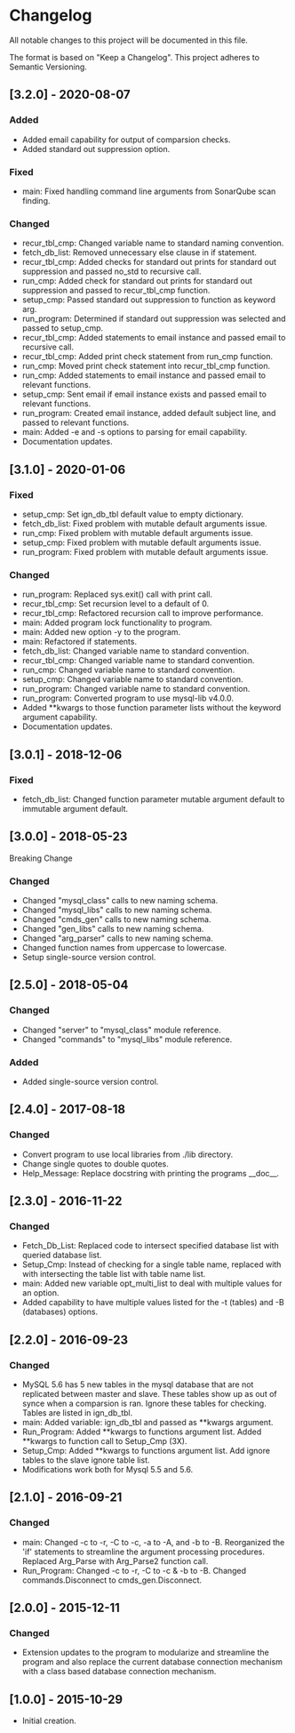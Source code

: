 # Changelog
All notable changes to this project will be documented in this file.

The format is based on "Keep a Changelog".  This project adheres to Semantic Versioning.


## [3.2.0] - 2020-08-07
### Added
- Added email capability for output of comparsion checks.
- Added standard out suppression option.

### Fixed
- main:  Fixed handling command line arguments from SonarQube scan finding.

### Changed
- recur_tbl_cmp:  Changed variable name to standard naming convention.
- fetch_db_list:  Removed unnecessary else clause in if statement.
- recur_tbl_cmp:  Added checks for standard out prints for standard out suppression and passed no_std to recursive call.
- run_cmp:  Added check for standard out prints for standard out suppression and passed to recur_tbl_cmp function.
- setup_cmp:  Passed standard out suppression to function as keyword arg.
- run_program:  Determined if standard out suppression was selected and passed to setup_cmp.
- recur_tbl_cmp:  Added statements to email instance and passed email to recursive call.
- recur_tbl_cmp:  Added print check statement from run_cmp function.
- run_cmp:  Moved print check statement into recur_tbl_cmp function.
- run_cmp:  Added statements to email instance and passed email to relevant functions.
- setup_cmp:  Sent email if email instance exists and passed email to relevant functions.
- run_program:  Created email instance, added default subject line, and passed to relevant functions.
- main:  Added -e and -s options to parsing for email capability.
- Documentation updates.


## [3.1.0] - 2020-01-06
### Fixed
- setup_cmp:  Set ign_db_tbl default value to empty dictionary.
- fetch_db_list:  Fixed problem with mutable default arguments issue.
- run_cmp:  Fixed problem with mutable default arguments issue.
- setup_cmp:  Fixed problem with mutable default arguments issue.
- run_program:  Fixed problem with mutable default arguments issue.

### Changed
- run_program:  Replaced sys.exit() call with print call.
- recur_tbl_cmp: Set recursion level to a default of 0.
- recur_tbl_cmp: Refactored recursion call to improve performance.
- main:  Added program lock functionality to program.
- main:  Added new option -y to the program.
- main:  Refactored if statements.
- fetch_db_list:  Changed variable name to standard convention.
- recur_tbl_cmp:  Changed variable name to standard convention.
- run_cmp:  Changed variable name to standard convention.
- setup_cmp:  Changed variable name to standard convention.
- run_program:  Changed variable name to standard convention.
- run_program:  Converted program to use mysql-lib v4.0.0.
- Added \*\*kwargs to those function parameter lists without the keyword argument capability.
- Documentation updates.


## [3.0.1] - 2018-12-06
### Fixed
- fetch_db_list:  Changed function parameter mutable argument default to immutable argument default.


## [3.0.0] - 2018-05-23
Breaking Change

### Changed
- Changed "mysql_class" calls to new naming schema.
- Changed "mysql_libs" calls to new naming schema.
- Changed "cmds_gen" calls to new naming schema.
- Changed "gen_libs" calls to new naming schema.
- Changed "arg_parser" calls to new naming schema.
- Changed function names from uppercase to lowercase.
- Setup single-source version control.


## [2.5.0] - 2018-05-04
### Changed
- Changed "server" to "mysql_class" module reference.
- Changed "commands" to "mysql_libs" module reference.

### Added
- Added single-source version control.


## [2.4.0] - 2017-08-18
### Changed
- Convert program to use local libraries from ./lib directory.
- Change single quotes to double quotes.
- Help_Message:  Replace docstring with printing the programs \_\_doc\_\_.


## [2.3.0] - 2016-11-22
### Changed
- Fetch_Db_List:  Replaced code to intersect specified database list with queried database list.
- Setup_Cmp:  Instead of checking for a single table name, replaced with with intersecting the table list with table name list.
- main:  Added new variable opt_multi_list to deal with multiple values for an option.
- Added capability to have multiple values listed for the -t (tables) and -B (databases) options.


## [2.2.0] - 2016-09-23
### Changed
- MySQL 5.6 has 5 new tables in the mysql database that are not replicated between master and slave.  These tables show up as out of synce when a comparsion is ran.  Ignore these tables for checking.  Tables are listed in ign_db_tbl.
- main:  Added variable: ign_db_tbl and passed as \*\*kwargs argument.
- Run_Program:  Added \*\*kwargs to functions argument list.  Added \*\*kwargs to function call to Setup_Cmp (3X).
- Setup_Cmp:  Added \*\*kwargs to functions argument list.  Add ignore tables to the slave ignore table list.
- Modifications work both for Mysql 5.5 and 5.6.


## [2.1.0] - 2016-09-21
### Changed
- main:  Changed -c to -r, -C to -c, -a to -A, and -b to -B.  Reorganized the 'if' statements to streamline the argument processing procedures.  Replaced Arg_Parse with Arg_Parse2 function call.
- Run_Program:  Changed -c to -r, -C to -c & -b to -B.  Changed commands.Disconnect to cmds_gen.Disconnect.


## [2.0.0] - 2015-12-11
### Changed
- Extension updates to the program to modularize and streamline the program and also replace the current database connection mechanism with a class based database connection mechanism.


## [1.0.0] - 2015-10-29
- Initial creation.

